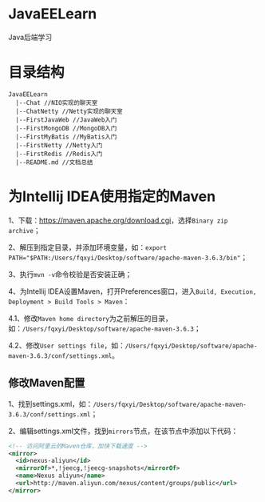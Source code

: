 # JavaEELearn

Java后端学习

# 目录结构

```
JavaEELearn
  |--Chat //NIO实现的聊天室
  |--ChatNetty //Netty实现的聊天室
  |--FirstJavaWeb //JavaWeb入门
  |--FirstMongoDB //MongoDB入门
  |--FirstMyBatis //MyBatis入门
  |--FirstNetty //Netty入门
  |--FirstRedis //Redis入门
  |--README.md //文档总结
```

# 为Intellij IDEA使用指定的Maven

1、下载：<https://maven.apache.org/download.cgi>，选择`Binary zip archive`；

2、解压到指定目录，并添加环境变量，如：`export PATH="$PATH:/Users/fqxyi/Desktop/software/apache-maven-3.6.3/bin"`；

3、执行`mvn -v`命令校验是否安装正确；

4、为Intellij IDEA设置Maven，打开Preferences窗口，进入`Build, Execution, Deployment > Build Tools > Maven`：

4.1、修改`Maven home directory`为之前解压的目录，如：`/Users/fqxyi/Desktop/software/apache-maven-3.6.3`；

4.2、修改`User settings file`，如：`/Users/fqxyi/Desktop/software/apache-maven-3.6.3/conf/settings.xml`。

## 修改Maven配置

1、找到settings.xml，如：`/Users/fqxyi/Desktop/software/apache-maven-3.6.3/conf/settings.xml`；

2、编辑settings.xml文件，找到`mirrors`节点，在该节点中添加以下代码：

```xml
<!-- 访问阿里云的Maven仓库，加快下载速度 -->
<mirror>
  <id>nexus-aliyun</id>
  <mirrorOf>*,!jeecg,!jeecg-snapshots</mirrorOf>
  <name>Nexus aliyun</name>
  <url>http://maven.aliyun.com/nexus/content/groups/public</url>
</mirror>
```
